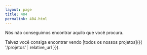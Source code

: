 ```yaml
---
layout: page
title: 404
permalink: 404.html
---
```


Nós não conseguimos encontrar aquilo que você procura.

Talvez você consiga encontrar vendo [todos os nossos projetos]({{ '/projetos' | relative_url }}).
